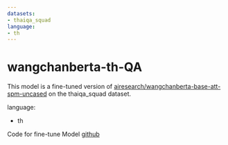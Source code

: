 ```yaml
---
datasets:
- thaiqa_squad
language:
- th
---
```


<!-- This model card has been generated automatically according to the information the Trainer had access to. You
should probably proofread and complete it, then remove this comment. -->

# wangchanberta-th-QA

This model is a fine-tuned version of [airesearch/wangchanberta-base-att-spm-uncased](https://huggingface.co/airesearch/wangchanberta-base-att-spm-uncased) on the thaiqa_squad dataset.


language:
- th

Code for fine-tune Model [github](https://github.com/KillM0nGerZ/WangchanBERTa-for-QuestionAnswering.git)